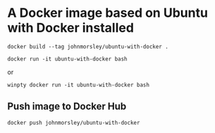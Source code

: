 # A Docker image based on Ubuntu with Docker installed

```
docker build --tag johnmorsley/ubuntu-with-docker .
```

```
docker run -it ubuntu-with-docker bash
```

or 

```
winpty docker run -it ubuntu-with-docker bash
```

## Push image to Docker Hub

```
docker push johnmorsley/ubuntu-with-docker
```
